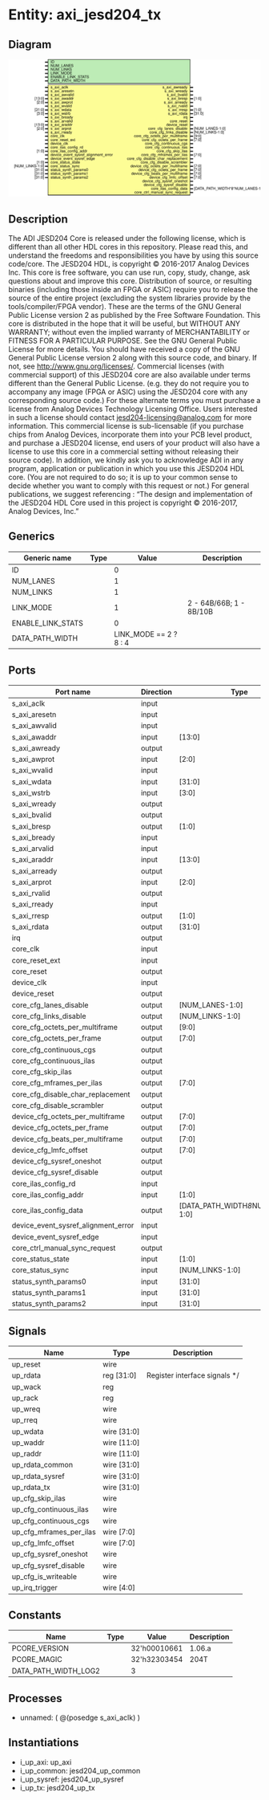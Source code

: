 # Entity: axi_jesd204_tx

## Diagram

![Diagram](axi_jesd204_tx.svg "Diagram")
## Description

The ADI JESD204 Core is released under the following license, which is
 different than all other HDL cores in this repository.
 Please read this, and understand the freedoms and responsibilities you have
 by using this source code/core.
 The JESD204 HDL, is copyright © 2016-2017 Analog Devices Inc.
 This core is free software, you can use run, copy, study, change, ask
 questions about and improve this core. Distribution of source, or resulting
 binaries (including those inside an FPGA or ASIC) require you to release the
 source of the entire project (excluding the system libraries provide by the
 tools/compiler/FPGA vendor). These are the terms of the GNU General Public
 License version 2 as published by the Free Software Foundation.
 This core  is distributed in the hope that it will be useful, but WITHOUT ANY
 WARRANTY; without even the implied warranty of MERCHANTABILITY or FITNESS FOR
 A PARTICULAR PURPOSE. See the GNU General Public License for more details.
 You should have received a copy of the GNU General Public License version 2
 along with this source code, and binary.  If not, see
 <http://www.gnu.org/licenses/>.
 Commercial licenses (with commercial support) of this JESD204 core are also
 available under terms different than the General Public License. (e.g. they
 do not require you to accompany any image (FPGA or ASIC) using the JESD204
 core with any corresponding source code.) For these alternate terms you must
 purchase a license from Analog Devices Technology Licensing Office. Users
 interested in such a license should contact jesd204-licensing@analog.com for
 more information. This commercial license is sub-licensable (if you purchase
 chips from Analog Devices, incorporate them into your PCB level product, and
 purchase a JESD204 license, end users of your product will also have a
 license to use this core in a commercial setting without releasing their
 source code).
 In addition, we kindly ask you to acknowledge ADI in any program, application
 or publication in which you use this JESD204 HDL core. (You are not required
 to do so; it is up to your common sense to decide whether you want to comply
 with this request or not.) For general publications, we suggest referencing :
 “The design and implementation of the JESD204 HDL Core used in this project
 is copyright © 2016-2017, Analog Devices, Inc.”
 
## Generics

| Generic name      | Type | Value                  | Description              |
| ----------------- | ---- | ---------------------- | ------------------------ |
| ID                |      | 0                      |                          |
| NUM_LANES         |      | 1                      |                          |
| NUM_LINKS         |      | 1                      |                          |
| LINK_MODE         |      | 1                      | 2 - 64B/66B;  1 - 8B/10B |
| ENABLE_LINK_STATS |      | 0                      |                          |
| DATA_PATH_WIDTH   |      | LINK_MODE == 2 ? 8 : 4 |                          |
## Ports

| Port name                           | Direction | Type                              | Description |
| ----------------------------------- | --------- | --------------------------------- | ----------- |
| s_axi_aclk                          | input     |                                   |             |
| s_axi_aresetn                       | input     |                                   |             |
| s_axi_awvalid                       | input     |                                   |             |
| s_axi_awaddr                        | input     | [13:0]                            |             |
| s_axi_awready                       | output    |                                   |             |
| s_axi_awprot                        | input     | [2:0]                             |             |
| s_axi_wvalid                        | input     |                                   |             |
| s_axi_wdata                         | input     | [31:0]                            |             |
| s_axi_wstrb                         | input     | [3:0]                             |             |
| s_axi_wready                        | output    |                                   |             |
| s_axi_bvalid                        | output    |                                   |             |
| s_axi_bresp                         | output    | [1:0]                             |             |
| s_axi_bready                        | input     |                                   |             |
| s_axi_arvalid                       | input     |                                   |             |
| s_axi_araddr                        | input     | [13:0]                            |             |
| s_axi_arready                       | output    |                                   |             |
| s_axi_arprot                        | input     | [2:0]                             |             |
| s_axi_rvalid                        | output    |                                   |             |
| s_axi_rready                        | input     |                                   |             |
| s_axi_rresp                         | output    | [1:0]                             |             |
| s_axi_rdata                         | output    | [31:0]                            |             |
| irq                                 | output    |                                   |             |
| core_clk                            | input     |                                   |             |
| core_reset_ext                      | input     |                                   |             |
| core_reset                          | output    |                                   |             |
| device_clk                          | input     |                                   |             |
| device_reset                        | output    |                                   |             |
| core_cfg_lanes_disable              | output    | [NUM_LANES-1:0]                   |             |
| core_cfg_links_disable              | output    | [NUM_LINKS-1:0]                   |             |
| core_cfg_octets_per_multiframe      | output    | [9:0]                             |             |
| core_cfg_octets_per_frame           | output    | [7:0]                             |             |
| core_cfg_continuous_cgs             | output    |                                   |             |
| core_cfg_continuous_ilas            | output    |                                   |             |
| core_cfg_skip_ilas                  | output    |                                   |             |
| core_cfg_mframes_per_ilas           | output    | [7:0]                             |             |
| core_cfg_disable_char_replacement   | output    |                                   |             |
| core_cfg_disable_scrambler          | output    |                                   |             |
| device_cfg_octets_per_multiframe    | output    | [7:0]                             |             |
| device_cfg_octets_per_frame         | output    | [7:0]                             |             |
| device_cfg_beats_per_multiframe     | output    | [7:0]                             |             |
| device_cfg_lmfc_offset              | output    | [7:0]                             |             |
| device_cfg_sysref_oneshot           | output    |                                   |             |
| device_cfg_sysref_disable           | output    |                                   |             |
| core_ilas_config_rd                 | input     |                                   |             |
| core_ilas_config_addr               | input     | [1:0]                             |             |
| core_ilas_config_data               | output    | [DATA_PATH_WIDTH*8*NUM_LANES-1:0] |             |
| device_event_sysref_alignment_error | input     |                                   |             |
| device_event_sysref_edge            | input     |                                   |             |
| core_ctrl_manual_sync_request       | output    |                                   |             |
| core_status_state                   | input     | [1:0]                             |             |
| core_status_sync                    | input     | [NUM_LINKS-1:0]                   |             |
| status_synth_params0                | input     | [31:0]                            |             |
| status_synth_params1                | input     | [31:0]                            |             |
| status_synth_params2                | input     | [31:0]                            |             |
## Signals

| Name                    | Type        | Description                    |
| ----------------------- | ----------- | ------------------------------ |
| up_reset                | wire        |                                |
| up_rdata                | reg [31:0]  | Register interface signals */  |
| up_wack                 | reg         |                                |
| up_rack                 | reg         |                                |
| up_wreq                 | wire        |                                |
| up_rreq                 | wire        |                                |
| up_wdata                | wire [31:0] |                                |
| up_waddr                | wire [11:0] |                                |
| up_raddr                | wire [11:0] |                                |
| up_rdata_common         | wire [31:0] |                                |
| up_rdata_sysref         | wire [31:0] |                                |
| up_rdata_tx             | wire [31:0] |                                |
| up_cfg_skip_ilas        | wire        |                                |
| up_cfg_continuous_ilas  | wire        |                                |
| up_cfg_continuous_cgs   | wire        |                                |
| up_cfg_mframes_per_ilas | wire [7:0]  |                                |
| up_cfg_lmfc_offset      | wire [7:0]  |                                |
| up_cfg_sysref_oneshot   | wire        |                                |
| up_cfg_sysref_disable   | wire        |                                |
| up_cfg_is_writeable     | wire        |                                |
| up_irq_trigger          | wire [4:0]  |                                |
## Constants

| Name                 | Type | Value        | Description |
| -------------------- | ---- | ------------ | ----------- |
| PCORE_VERSION        |      | 32'h00010661 | 1.06.a      |
| PCORE_MAGIC          |      | 32'h32303454 | 204T        |
| DATA_PATH_WIDTH_LOG2 |      | 3            |             |
## Processes
- unnamed: ( @(posedge s_axi_aclk) )
## Instantiations

- i_up_axi: up_axi
- i_up_common: jesd204_up_common
- i_up_sysref: jesd204_up_sysref
- i_up_tx: jesd204_up_tx
